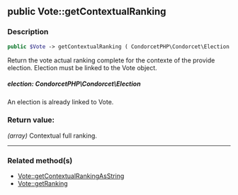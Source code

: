 ## public Vote::getContextualRanking

### Description    

```php
public $Vote -> getContextualRanking ( CondorcetPHP\Condorcet\Election election ) : array
```

Return the vote actual ranking complete for the contexte of the provide election. Election must be linked to the Vote object.
    

##### **election:** *CondorcetPHP\Condorcet\Election*   
An election is already linked to Vote.    


### Return value:   

*(array)* Contextual full ranking.


---------------------------------------

### Related method(s)      

* [Vote::getContextualRankingAsString](../Vote%20Class/public%20Vote--getContextualRankingAsString.md)    
* [Vote::getRanking](../Vote%20Class/public%20Vote--getRanking.md)    
